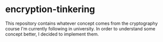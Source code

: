# encryption-tinkering
This repository contains whatever concept comes from the cryptography course I'm currently following in university.
In order to understand some concept better, I decided to implement them.
